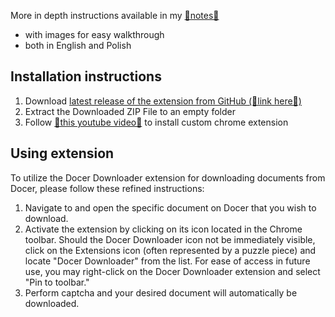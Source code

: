 More in depth instructions available in my [🔗notes🔗](https://notes.szelewi.cz/projects/docer-downloader/docer-downloader)
- with images for easy walkthrough
- both in English and Polish

## Installation instructions

1. Download [latest release of the extension from GitHub (🔗link here🔗)](https://github.com/seszele64/docer-downloader/releases/latest)
2. Extract the Downloaded ZIP File to an empty folder
3. Follow [🎥this youtube video🎥](https://www.youtube.com/watch?v=oswjtLwCUqg) to install custom chrome extension

## Using extension

To utilize the Docer Downloader extension for downloading documents from Docer, please follow these refined instructions:

1. Navigate to and open the specific document on Docer that you wish to download.
2. Activate the extension by clicking on its icon located in the Chrome toolbar. Should the Docer Downloader icon not be immediately visible, click on the Extensions icon (often represented by a puzzle piece) and locate "Docer Downloader" from the list. For ease of access in future use, you may right-click on the Docer Downloader extension and select "Pin to toolbar."
3. Perform captcha and your desired document will automatically be downloaded.
